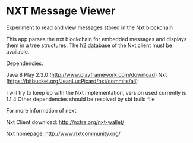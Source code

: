 NXT Message Viewer
=================

Experiment to read and view messages stored in the Nxt blockchain

This app parses the nxt blockchain for embedded messages and displays them in a tree structures. The h2 database of the Nxt client must be available.

Dependencies:

Java 8
Play 2.3.0 (http://www.playframework.com/download)
Nxt (https://bitbucket.org/JeanLucPicard/nxt/commits/all)

I will try to keep up with the Nxt implementation, version used currently is 1.1.4
Other dependencies should be resolved by sbt build file



For more information of next:

Nxt Client download: http://nxtra.org/nxt-wallet/
 
Nxt homepage: http://www.nxtcommunity.org/
